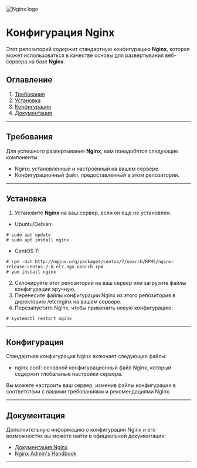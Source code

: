 ![Nginx logo](https://upload.wikimedia.org/wikipedia/commons/thumb/c/c5/Nginx_logo.svg/220px-Nginx_logo.svg.png)
# Конфигурация Nginx
Этот репозиторий содержит стандартную конфигурацию **Nginx**, которая может использоваться в качестве основы для развертывания веб-сервера на базе **Nginx**.
## Оглавление

1. [Требования](#Требования)
2. [Установка](#Установка)
3. [Конфигурация](#Конфигурация)
4. [Документация](#Документация)
____
## Требования

Для успешного развертывания **Nginx**, вам понадобятся следующие компоненты:
* Nginx: установленный и настроенный на вашем сервере.
* Конфигурационный файл, предоставленный в этом репозитории.
____
## Установка

1. Установите **Nginx** на ваш сервер, если он еще не установлен.
- Ubuntu/Debian:
```
# sudo apt update
# sudo apt install nginx
```
- CentOS 7:
```
# rpm -Uvh http://nginx.org/packages/centos/7/noarch/RPMS/nginx-release-centos-7-0.el7.ngx.noarch.rpm
# yum install nginx
```
2. Склонируйте этот репозиторий на ваш сервер или загрузите файлы конфигурации вручную.
3. Перенесите файлы конфигурации Nginx из этого репозитория в директорию /etc/nginx на вашем сервере.
4. Перезапустите Nginx, чтобы применить новую конфигурацию:
```
# systemctl restart nginx
```
____
## Конфигурация

Стандартная конфигурация Nginx включает следующие файлы:
* nginx.conf: основной конфигурационный файл Nginx, который содержит глобальные настройки сервера.

Вы можете настроить ваш сервер, изменив файлы конфигурации в соответствии с вашими требованиями и рекомендациями Nginx.
____
## Документация

Дополнительную информацию о конфигурации Nginx и его возможностях вы можете найти в официальной документации:
- [Документация Nginx](https://docs.nginx.com)
- [Nginx Admin's Handbook](https://github.com/trimstray/nginx-admins-handbook)
____